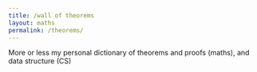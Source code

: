 ```yaml
---
title: /wall of theorems
layout: maths
permalink: /theorems/
---
```

More or less my personal dictionary of theorems and proofs (maths), and data structure (CS)
